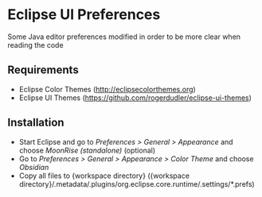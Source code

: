 Eclipse UI Preferences
======================

Some Java editor preferences modified in order to be more clear when reading the code

Requirements
------------

* Eclipse Color Themes (http://eclipsecolorthemes.org)
* Eclipse UI Themes (https://github.com/rogerdudler/eclipse-ui-themes)

Installation
------------

* Start Eclipse and go to *Preferences > General > Appearance* and choose *MoonRise (standalone)* (optional)
* Go to *Preferences > General > Appearance > Color Theme* and choose *Obsidian*
* Copy all files to {workspace directory} ({workspace directory}/.metadata/.plugins/org.eclipse.core.runtime/.settings/*.prefs)
